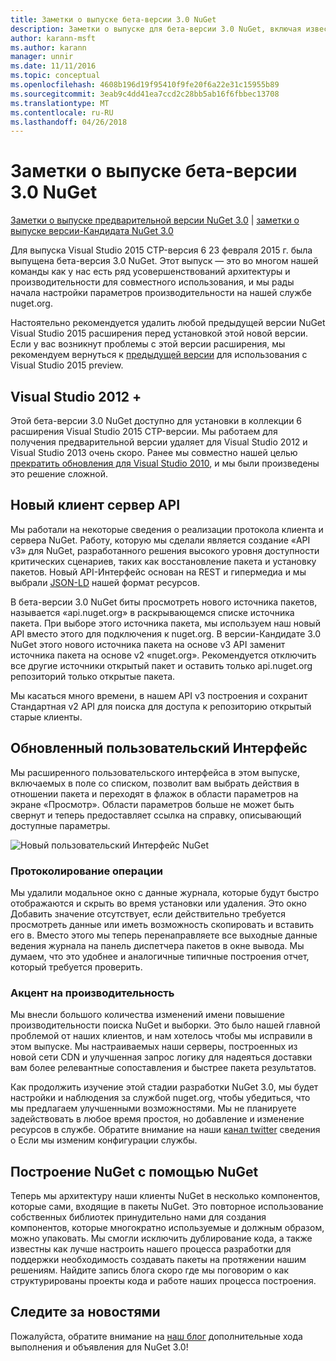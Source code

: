 ```yaml
---
title: Заметки о выпуске бета-версии 3.0 NuGet
description: Заметки о выпуске для бета-версии 3.0 NuGet, включая известные проблемы, исправленные ошибки, добавленные функции и DCR.
author: karann-msft
ms.author: karann
manager: unnir
ms.date: 11/11/2016
ms.topic: conceptual
ms.openlocfilehash: 4608b196d19f95410f9fe20f6a22e31c15955b89
ms.sourcegitcommit: 3eab9c4dd41ea7ccd2c28bb5ab16f6fbbec13708
ms.translationtype: MT
ms.contentlocale: ru-RU
ms.lasthandoff: 04/26/2018
---
```

# <a name="nuget-30-beta-release-notes"></a>Заметки о выпуске бета-версии 3.0 NuGet

[Заметки о выпуске предварительной версии NuGet 3.0](../release-notes/nuget-3.0-preview.md) | [заметки о выпуске версии-Кандидата NuGet 3.0](../release-notes/nuget-3.0-rc.md)

Для выпуска Visual Studio 2015 CTP-версия 6 23 февраля 2015 г. была выпущена бета-версия 3.0 NuGet. Этот выпуск — это во многом нашей команды как у нас есть ряд усовершенствований архитектуры и производительности для совместного использования, и мы рады начала настройки параметров производительности на нашей службе nuget.org.

Настоятельно рекомендуется удалить любой предыдущей версии NuGet Visual Studio 2015 расширения перед установкой этой новой версии.  Если у вас возникнут проблемы с этой версии расширения, мы рекомендуем вернуться к [предыдущей версии](http://nuget.codeplex.com/downloads/get/909582) для использования с Visual Studio 2015 preview.

## <a name="visual-studio-2012"></a>Visual Studio 2012 +

Этой бета-версии 3.0 NuGet доступно для установки в коллекции 6 расширения Visual Studio 2015 CTP-версии. Мы работаем для получения предварительной версии удаляет для Visual Studio 2012 и Visual Studio 2013 очень скоро. Ранее мы совместно нашей целью [прекратить обновления для Visual Studio 2010](http://blog.nuget.org/20141002/visual-studio-2010.html), и мы были произведены это решение сложной.

## <a name="new-clientserver-api"></a>Новый клиент сервер API

Мы работали на некоторые сведения о реализации протокола клиента и сервера NuGet. Работу, которую мы сделали является создание «API v3» для NuGet, разработанного решения высокого уровня доступности критических сценариев, таких как восстановление пакета и установку пакетов. Новый API-Интерфейс основан на REST и гипермедиа и мы выбрали [JSON-LD](http://json-ld.org) нашей формат ресурсов.

В бета-версии 3.0 NuGet биты просмотреть нового источника пакетов, называется «api.nuget.org» в раскрывающемся списке источника пакета.   При выборе этого источника пакета, мы используем наш новый API вместо этого для подключения к nuget.org. В версии-Кандидате 3.0 NuGet этого нового источника пакета на основе v3 API заменит источника пакета на основе v2 «nuget.org».  Рекомендуется отключить все другие источники открытый пакет и оставить только api.nuget.org репозиторий только открытые пакета.

Мы касаться много времени, в нашем API v3 построения и сохранит Стандартная v2 API для поиска для доступа к репозиторию открытый старые клиенты.

## <a name="updated-ui"></a>Обновленный пользовательский Интерфейс

Мы расширенного пользовательского интерфейса в этом выпуске, включаемых в поле со списком, позволит вам выбрать действия в отношении пакета и переходят в флажок в области параметров на экране «Просмотр».  Области параметров больше не может быть свернут и теперь предоставляет ссылка на справку, описывающий доступные параметры.

![Новый пользовательский Интерфейс NuGet](./media/NuGet-3.0-Beta/updated-ui.png)


### <a name="operation-logging"></a>Протоколирование операции

Мы удалили модальное окно с данные журнала, которые будут быстро отображаются и скрыть во время установки или удаления.  Это окно Добавить значение отсутствует, если действительно требуется просмотреть данные или иметь возможность скопировать и вставить его в.  Вместо этого мы теперь перенаправляете все выходные данные ведения журнала на панель диспетчера пакетов в окне вывода.  Мы думаем, что это удобнее и аналогичные типичные построения отчет, который требуется проверить.


### <a name="focus-on-performance"></a>Акцент на производительность

Мы внесли большого количества изменений имени повышение производительности поиска NuGet и выборки.  Это было нашей главной проблемой от наших клиентов, и нам хотелось чтобы мы исправили в этом выпуске.  Мы настраиваемых наши серверы, построенных из новой сети CDN и улучшенная запрос логику для надеяться доставки вам более релевантные сопоставления и быстрее пакета результатов.

Как продолжить изучение этой стадии разработки NuGet 3.0, мы будет настройки и наблюдения за службой nuget.org, чтобы убедиться, что мы предлагаем улучшенными возможностями.  Мы не планируете задействовать в любое время простоя, но добавление и изменение ресурсов в службе.  Обратите внимание на наши [канал twitter](http://twitter.com/nuget) сведения о Если мы изменим конфигурации службы.

## <a name="building-nuget-with-nuget"></a>Построение NuGet с помощью NuGet

Теперь мы архитектуру наши клиенты NuGet в несколько компонентов, которые сами, входящие в пакеты NuGet. Это повторное использование собственных библиотек принудительно нами для создания компонентов, которые многократно используемые и должным образом, можно упаковать.  Мы смогли исключить дублирование кода, а также известны как лучше настроить нашего процесса разработки для поддержки необходимость создавать пакеты на протяжении нашим решениям.  Найдите запись блога скоро где мы поговорим о как структурированы проекты кода и работе наших процесса построения.

## <a name="stay-tuned"></a>Следите за новостями

Пожалуйста, обратите внимание на [наш блог](http://blog.nuget.org) дополнительные хода выполнения и объявления для NuGet 3.0!
